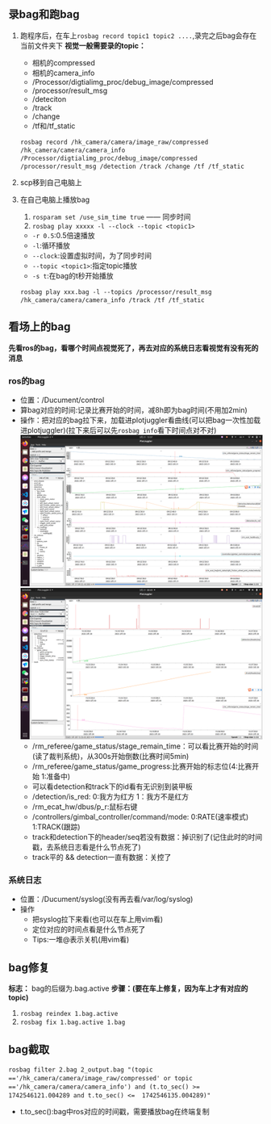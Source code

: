 ## 录bag和跑bag

1. 跑程序后，在车上`rosbag record topic1 topic2 ....`,录完之后bag会存在当前文件夹下
    **视觉一般需要录的topic：**
    * 相机的compressed
    * 相机的camera_info
    * /Processor/digtialimg_proc/debug_image/compressed
    * /processor/result_msg
    * /deteciton
    * /track
    * /change
    * /tf和/tf_static
  
    ```shell
    rosbag record /hk_camera/camera/image_raw/compressed /hk_camera/camera/camera_info /Processor/digtialimg_proc/debug_image/compressed /processor/result_msg /detection /track /change /tf /tf_static
    ```

2. scp移到自己电脑上

3. 在自己电脑上播放bag
   1. `rosparam set /use_sim_time true` —— 同步时间
   2. `rosbag play xxxxx -l --clock --topic <topic1>`
    * `-r 0.5`:0.5倍速播放
    * `-l`:循环播放
    * `--clock`:设置虚拟时间，为了同步时间
    * `--topic <topic1>`:指定topic播放
    * `-s t`:在bag的t秒开始播放
    
    ```shell
    rosbag play xxx.bag -l --topics /processor/result_msg /hk_camera/camera/camera_info /track /tf /tf_static
    ```

## 看场上的bag
**先看ros的bag，看哪个时间点视觉死了，再去对应的系统日志看视觉有没有死的消息**

### ros的bag
* 位置：/Ducument/control
* 算bag对应的时间:记录比赛开始的时间，减8h即为bag时间(不用加2min)
* 操作：把对应的bag拉下来，加载进plotjuggler看曲线(可以把bag一次性加载进plotjuggler)(拉下来后可以先`rosbag info`看下时间点对不对)
![alt text](../md中的图片/ros的bag_1.png)
![alt text](../md中的图片/ros的bag_2.png)
  * /rm_referee/game_status/stage_remain_time：可以看比赛开始的时间(读了裁判系统)，从300s开始倒数(比赛时间5min)
  * /rm_referee/game_status/game_progress:比赛开始的标志位(4:比赛开始  1:准备中)
  * 可以看detection和track下的id看有无识别到装甲板
  * /detection/is_red: 0:我方为红方  1：我方不是红方
  * /rm_ecat_hw/dbus/p_r:鼠标右键
  * /controllers/gimbal_controller/command/mode: 0:RATE(速率模式) 1:TRACK(跟踪)
  * track和detection下的header/seq若没有数据：掉识别了(记住此时的时间戳，去系统日志看是什么节点死了)
  * track平的 && detection一直有数据：关控了

### 系统日志
* 位置：/Ducument/syslog(没有再去看/var/log/syslog)
* 操作
  * 把syslog拉下来看(也可以在车上用vim看)
  * 定位对应的时间点看是什么节点死了
  * Tips:一堆@表示关机(用vim看)

## bag修复
**标志：** bag的后缀为.bag.active
**步骤：(要在车上修复，因为车上才有对应的topic)** 
1. `rosbag reindex 1.bag.active`
2. `rosbag fix 1.bag.active 1.bag` 

## bag截取
`rosbag filter 2.bag 2_output.bag "(topic =='/hk_camera/camera/image_raw/compressed' or topic =='/hk_camera/camera/camera_info') and (t.to_sec() >= 1742546121.004289 and t.to_sec() <=  1742546135.004289)"`
* t.to_sec():bag中ros对应的时间戳，需要播放bag在终端复制
